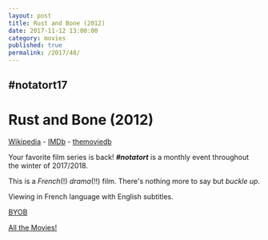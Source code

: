 ```yaml
---
layout: post
title: Rust and Bone (2012)
date: 2017-11-12 13:00:00
category: movies
published: true
permalink: /2017/48/
---
```



## \#notatort17

# Rust and Bone (2012)



[Wikipedia](https://en.wikipedia.org/wiki/Rust_and_Bone) - [IMDb](http://www.imdb.com/title/tt2053425/) - [themoviedb](https://www.themoviedb.org/movie/97365-de-rouille-et-d-os)

Your favorite film series is back! ***\#notatort*** is a monthly event throughout the winter of 2017/2018.

This is a *French*(!) *drama*(!!) film. There's nothing more to say but *buckle up*.

Viewing in French language with English subtitles.

<a href="http://en.wikipedia.org/wiki/BYOB_(beverage)">BYOB</a>

[All the Movies!](http://notatort.com/allthemovies/)

<!--include jquery & backstretch-->

<script type="text/javascript" src="https://ajax.googleapis.com/ajax/libs/jquery/1.7.2/jquery.min.js"></script>

<script type="text/javascript" src="http://notatort.com/jquery.backstretch.min.js"></script>

<script type="text/javascript">

$(function(){

     $(window).resize(function(){
     
         if($(this).width() >= 767){
         
             $.backstretch("http://notatort.com/bg1744.jpg", {speed: 150});
             
         }
         
      })
      
      .resize();//trigger resize on page load
      
});

</script>